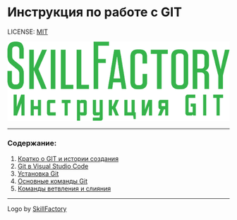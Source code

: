 # Инструкция по работе с GIT

LICENSE: [MIT](./license.md)

![git-logo](./logoSkillFactory.png)

---
### Содержание:
1. [Кратко о GIT и истории создания](./1_git_history.md)
2. [Git в Visual Studio Code](./2_git_in_vsc.md)
3. [Установка Git](./3_git_install.md)
4. [Основные команды Git](./4_git_command.md)
5. [Команды ветвления и слияния](./5_git_merge_and_branch.md)
---

Logo by [SkillFactory](https://skillfactory.ru/)

